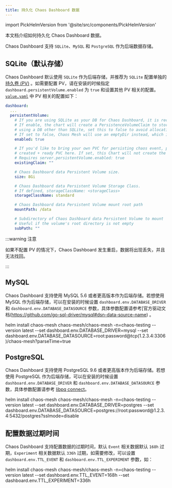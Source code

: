 ```yaml
---
title: 持久化 Chaos Dashboard 数据
---
```


import PickHelmVersion from '@site/src/components/PickHelmVersion'

本文档介绍如何持久化 Chaos Dashboard 数据。

Chaos Dashboard 支持 `SQLite`、`MySQL` 和 `PostgreSQL` 作为后端数据存储。

## SQLite（默认存储）

Chaos Dashboard 默认使用 `SQLite` 作为后端存储，并推荐为 `SQLite` 配置单独的[持久卷 (PV)](https://kubernetes.io/zh/docs/concepts/storage/persistent-volumes/) 。如需要配置 PV，请在安装的时候指定 `dashboard.persistentVolume.enabled` 为 `true` 和设置其他 PV 相关的配置。[`value.yaml`](https://github.com/chaos-mesh/chaos-mesh/blob/master/helm/chaos-mesh/values.yaml#L255-L282) 中 PV 相关的配置如下：

```yaml
dashboard:
  ...
  persistentVolume:
    # If you are using SQLite as your DB for Chaos Dashboard, it is recommended to enable persistence.
    # If enable, the chart will create a PersistenceVolumeClaim to store its state in. If you are
    # using a DB other than SQLite, set this to false to avoid allocating unused storage.
    # If set to false, Chaos Mesh will use an emptyDir instead, which is ephemeral.
    enabled: true

    # If you'd like to bring your own PVC for persisting chaos event, pass the name of the
    # created + ready PVC here. If set, this Chart will not create the default PVC.
    # Requires server.persistentVolume.enabled: true
    existingClaim: ""

    # Chaos Dashboard data Persistent Volume size.
    size: 8Gi

    # Chaos Dashboard data Persistent Volume Storage Class.
    # If defined, storageClassName: <storageClass>
    storageClassName: standard

    # Chaos Dashboard data Persistent Volume mount root path
    mountPath: /data

    # Subdirectory of Chaos Dashboard data Persistent Volume to mount
    # Useful if the volume's root directory is not empty
    subPath: ""
```

:::warning 注意

如果不配置 PV 的情况下，Chaos Dashboard 发生重启，数据将出现丢失，并且无法找回。

:::

## MySQL

Chaos Dashboard 支持使用 MySQL 5.6 或者更高版本作为后端存储。若想使用 MySQL 作为后端存储，可以在安装的时候设置 `dashboard.env.DATABASE_DRIVER` 和 `dashboard.env.DATABASE_DATASOURCE` 参数，具体参数配置请参考[官方驱动文档(https://github.com/go-sql-driver/mysql#dsn-data-source-name) 。

<PickHelmVersion>
helm install chaos-mesh chaos-mesh/chaos-mesh -n=chaos-testing --version latest --set dashboard.env.DATABASE_DRIVER=mysql --set dashboard.env.DATABASE_DATASOURCE=root:password@tcp(1.2.3.4:3306)/chaos-mesh?parseTime=true
</PickHelmVersion>

## PostgreSQL

Chaos Dashboard 支持使用 PostgreSQL 9.6 或者更高版本作为后端存储。若想使用 PostgreSQL 作为后端存储，可以在安装的时候设置 `dashboard.env.DATABASE_DRIVER` 和 `dashboard.env.DATABASE_DATASOURCE` 参数，具体参数配置请参考 [libpq connect](https://github.com/go-sql-driver/mysql#dsn-data-source-name)。

<PickHelmVersion>
helm install chaos-mesh chaos-mesh/chaos-mesh -n=chaos-testing --version latest --set dashboard.env.DATABASE_DRIVER=postgres --set dashboard.env.DATABASE_DATASOURCE=postgres://root:password@1.2.3.4:5432/postgres?sslmode=disable
</PickHelmVersion>

## 配置数据过期时间

Chaos Dashboard 支持配置数据的过期时间，默认 `Event` 相关数据默认 `168h` 过期，`Experiment` 相关数据默认 `336h` 过期，如需要修改，可以设置 `dashboard.env.TTL_EVENT` 和 `dashboard.env.TTL_EXPERIMENT` 参数，如：

<PickHelmVersion>
helm install chaos-mesh chaos-mesh/chaos-mesh -n=chaos-testing --version latest --set dashboard.env.TTL_EVENT=168h --set dashboard.env.TTL_EXPERIMENT=336h
</PickHelmVersion>
